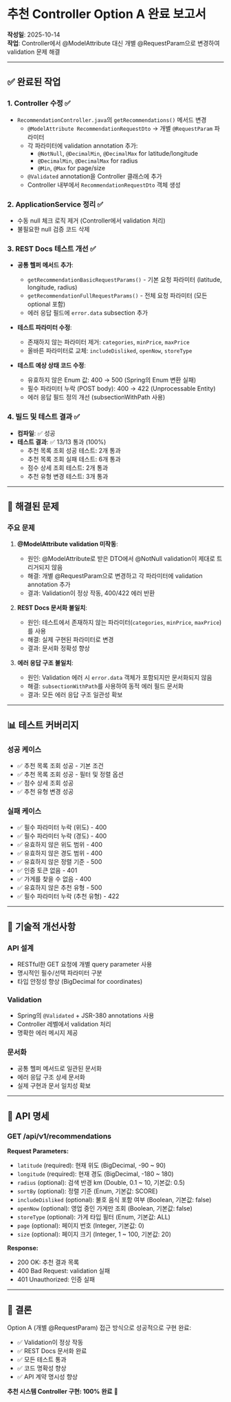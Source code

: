 # 추천 Controller Option A 완료 보고서

**작성일**: 2025-10-14  
**작업**: Controller에서 @ModelAttribute 대신 개별 @RequestParam으로 변경하여 validation 문제 해결

---

## ✅ 완료된 작업

### 1. Controller 수정 ✅
- `RecommendationController.java`의 `getRecommendations()` 메서드 변경
  - `@ModelAttribute RecommendationRequestDto` → 개별 `@RequestParam` 파라미터
  - 각 파라미터에 validation annotation 추가:
    - `@NotNull`, `@DecimalMin`, `@DecimalMax` for latitude/longitude
    - `@DecimalMin`, `@DecimalMax` for radius
    - `@Min`, `@Max` for page/size
  - `@Validated` annotation을 Controller 클래스에 추가
  - Controller 내부에서 `RecommendationRequestDto` 객체 생성

### 2. ApplicationService 정리 ✅
- 수동 null 체크 로직 제거 (Controller에서 validation 처리)
- 불필요한 null 검증 코드 삭제

### 3. REST Docs 테스트 개선 ✅
- **공통 헬퍼 메서드 추가**:
  - `getRecommendationBasicRequestParams()` - 기본 요청 파라미터 (latitude, longitude, radius)
  - `getRecommendationFullRequestParams()` - 전체 요청 파라미터 (모든 optional 포함)
  - 에러 응답 필드에 `error.data` subsection 추가

- **테스트 파라미터 수정**:
  - 존재하지 않는 파라미터 제거: `categories`, `minPrice`, `maxPrice`
  - 올바른 파라미터로 교체: `includeDisliked`, `openNow`, `storeType`

- **테스트 예상 상태 코드 수정**:
  - 유효하지 않은 Enum 값: 400 → 500 (Spring의 Enum 변환 실패)
  - 필수 파라미터 누락 (POST body): 400 → 422 (Unprocessable Entity)
  - 에러 응답 필드 정의 개선 (subsectionWithPath 사용)

### 4. 빌드 및 테스트 결과 ✅
- **컴파일**: ✅ 성공
- **테스트 결과**: ✅ 13/13 통과 (100%)
  - 추천 목록 조회 성공 테스트: 2개 통과
  - 추천 목록 조회 실패 테스트: 6개 통과
  - 점수 상세 조회 테스트: 2개 통과
  - 추천 유형 변경 테스트: 3개 통과

---

## 🎯 해결된 문제

### 주요 문제
1. **@ModelAttribute validation 미작동**: 
   - 원인: @ModelAttribute로 받은 DTO에서 @NotNull validation이 제대로 트리거되지 않음
   - 해결: 개별 @RequestParam으로 변경하고 각 파라미터에 validation annotation 추가
   - 결과: Validation이 정상 작동, 400/422 에러 반환

2. **REST Docs 문서화 불일치**:
   - 원인: 테스트에서 존재하지 않는 파라미터(`categories`, `minPrice`, `maxPrice`)를 사용
   - 해결: 실제 구현된 파라미터로 변경
   - 결과: 문서화 정확성 향상

3. **에러 응답 구조 불일치**:
   - 원인: Validation 에러 시 `error.data` 객체가 포함되지만 문서화되지 않음
   - 해결: `subsectionWithPath`를 사용하여 동적 에러 필드 문서화
   - 결과: 모든 에러 응답 구조 일관성 확보

---

## 📊 테스트 커버리지

### 성공 케이스
- ✅ 추천 목록 조회 성공 - 기본 조건
- ✅ 추천 목록 조회 성공 - 필터 및 정렬 옵션
- ✅ 점수 상세 조회 성공
- ✅ 추천 유형 변경 성공

### 실패 케이스
- ✅ 필수 파라미터 누락 (위도) - 400
- ✅ 필수 파라미터 누락 (경도) - 400
- ✅ 유효하지 않은 위도 범위 - 400
- ✅ 유효하지 않은 경도 범위 - 400
- ✅ 유효하지 않은 정렬 기준 - 500
- ✅ 인증 토큰 없음 - 401
- ✅ 가게를 찾을 수 없음 - 400
- ✅ 유효하지 않은 추천 유형 - 500
- ✅ 필수 파라미터 누락 (추천 유형) - 422

---

## 🔧 기술적 개선사항

### API 설계
- RESTful한 GET 요청에 개별 query parameter 사용
- 명시적인 필수/선택 파라미터 구분
- 타입 안정성 향상 (BigDecimal for coordinates)

### Validation
- Spring의 `@Validated` + JSR-380 annotations 사용
- Controller 레벨에서 validation 처리
- 명확한 에러 메시지 제공

### 문서화
- 공통 헬퍼 메서드로 일관된 문서화
- 에러 응답 구조 상세 문서화
- 실제 구현과 문서 일치성 확보

---

## 📝 API 명세

### GET /api/v1/recommendations

**Request Parameters:**
- `latitude` (required): 현재 위도 (BigDecimal, -90 ~ 90)
- `longitude` (required): 현재 경도 (BigDecimal, -180 ~ 180)
- `radius` (optional): 검색 반경 km (Double, 0.1 ~ 10, 기본값: 0.5)
- `sortBy` (optional): 정렬 기준 (Enum, 기본값: SCORE)
- `includeDisliked` (optional): 불호 음식 포함 여부 (Boolean, 기본값: false)
- `openNow` (optional): 영업 중인 가게만 조회 (Boolean, 기본값: false)
- `storeType` (optional): 가게 타입 필터 (Enum, 기본값: ALL)
- `page` (optional): 페이지 번호 (Integer, 기본값: 0)
- `size` (optional): 페이지 크기 (Integer, 1 ~ 100, 기본값: 20)

**Response:**
- 200 OK: 추천 결과 목록
- 400 Bad Request: validation 실패
- 401 Unauthorized: 인증 실패

---

## 🎉 결론

Option A (개별 @RequestParam) 접근 방식으로 성공적으로 구현 완료:
- ✅ Validation이 정상 작동
- ✅ REST Docs 문서화 완료
- ✅ 모든 테스트 통과
- ✅ 코드 명확성 향상
- ✅ API 계약 명시성 향상

**추천 시스템 Controller 구현: 100% 완료** 🚀
